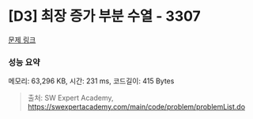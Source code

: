 # [D3] 최장 증가 부분 수열 - 3307 

[문제 링크](https://swexpertacademy.com/main/code/problem/problemDetail.do?contestProbId=AWBOKg-a6l0DFAWr) 

### 성능 요약

메모리: 63,296 KB, 시간: 231 ms, 코드길이: 415 Bytes



> 출처: SW Expert Academy, https://swexpertacademy.com/main/code/problem/problemList.do
